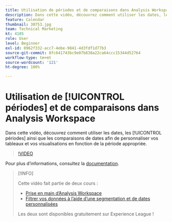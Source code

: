 ```yaml
---
title: Utilisation de périodes et de comparaisons dans Analysis Workspace
description: Dans cette vidéo, découvrez comment utiliser les dates, les périodes ainsi que les comparaisons de dates afin de personnaliser vos tableaux et vos visualisations en fonction de la période appropriée.
feature: Calendar
thumbnail: 30753.jpg
team: Technical Marketing
kt: 4105
role: User
level: Beginner
exl-id: 0962f332-acc7-4ebe-9841-4d3fdf1d77b3
source-git-commit: 8fc641743bc9e07b838a22ca64ccc15344d52764
workflow-type: tm+mt
source-wordcount: '121'
ht-degree: 100%

---
```


# Utilisation de [!UICONTROL périodes] et de comparaisons dans Analysis Workspace

Dans cette vidéo, découvrez comment utiliser les dates, les [!UICONTROL périodes] ainsi que les comparaisons de dates afin de personnaliser vos tableaux et vos visualisations en fonction de la période appropriée.

>[!VIDEO](https://video.tv.adobe.com/v/30753/?quality=12&learn=on)

Pour plus d’informations, consultez la [documentation](https://experienceleague.adobe.com/docs/analytics/analyze/analysis-workspace/components/calendar-date-ranges/calendar.html?lang=fr).

>[!INFO]
>
> Cette vidéo fait partie de deux cours :
> * [Prise en main d’Analysis Workspace](https://experienceleague.adobe.com/?recommended=Analytics-U-1-2020.1.workspace&amp;lang=fr)
> * [Filtrer vos données à l’aide d’une segmentation et de dates personnalisées](https://experienceleague.adobe.com/?recommended=Analytics-U-1-2021.1.filterdata&amp;lang=fr)
>
> Les deux sont disponibles gratuitement sur Experience League !
